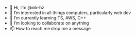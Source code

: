 - 👋 Hi, I’m @nik-hz
- 👀 I’m interested in all things computers, particularly web dev
- 🌱 I’m currently learning TS, AWS, C++
- 💞️ I’m looking to collaborate on anything
- 📫 How to reach me drop me a message

<!---
nik-hz/nik-hz is a ✨ special ✨ repository because its `README.md` (this file) appears on your GitHub profile.
You can click the Preview link to take a look at your changes.
--->
